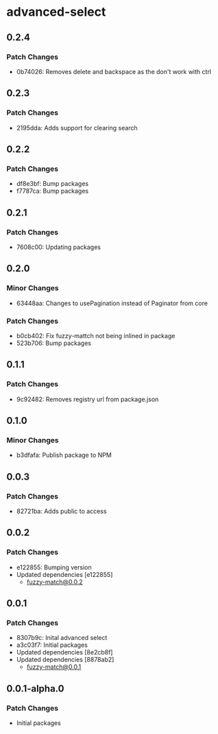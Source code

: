 # advanced-select

## 0.2.4

### Patch Changes

- 0b74026: Removes delete and backspace as the don't work with ctrl

## 0.2.3

### Patch Changes

- 2195dda: Adds support for clearing search

## 0.2.2

### Patch Changes

- df8e3bf: Bump packages
- f7787ca: Bump packages

## 0.2.1

### Patch Changes

- 7608c00: Updating packages

## 0.2.0

### Minor Changes

- 63448aa: Changes to usePagination instead of Paginator from core

### Patch Changes

- b0cb402: Fix fuzzy-mattch not being inlined in package
- 523b706: Bump packages

## 0.1.1

### Patch Changes

- 9c92482: Removes registry url from package.json

## 0.1.0

### Minor Changes

- b3dfafa: Publish package to NPM

## 0.0.3

### Patch Changes

- 82721ba: Adds public to access

## 0.0.2

### Patch Changes

- e122855: Bumping version
- Updated dependencies [e122855]
  - fuzzy-match@0.0.2

## 0.0.1

### Patch Changes

- 8307b9c: Inital advanced select
- a3c03f7: Initial packages
- Updated dependencies [8e2cb8f]
- Updated dependencies [8878ab2]
  - fuzzy-match@0.0.1

## 0.0.1-alpha.0

### Patch Changes

- Initial packages
